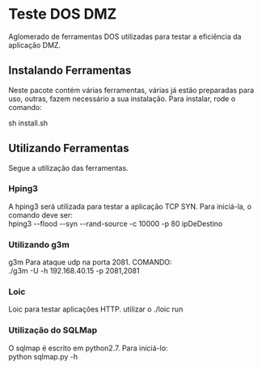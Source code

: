 <h1>Teste DOS DMZ</h1>
Aglomerado de ferramentas DOS utilizadas para testar a eficiência da aplicação DMZ.

<h2>Instalando Ferramentas</h2>
Neste pacote contém várias ferramentas, várias já estão preparadas para uso, outras, fazem necessário a sua instalação. Para instalar, rode o comando:
<br>

sh install.sh
<br>
<h2>Utilizando Ferramentas</h2>
Segue a utilização das ferramentas.

<h3>Hping3</h3>
A hping3 será utilizada para testar a aplicação TCP SYN. Para iniciá-la, o comando deve ser:
 <br>
 hping3 --flood --syn --rand-source -c 10000 -p 80 ipDeDestino
<br>
<h3>Utilizando g3m</h3>
g3m Para ataque udp na porta 2081. COMANDO:  
<br>
./g3m -U -h 192.168.40.15 -p 2081,2081

<h3>Loic</h3>
Loic para testar aplicações HTTP.
utilizar o ./loic run 

<h3>Utilização do SQLMap</h3>
O sqlmap é escrito em python2.7. Para iniciá-lo:
<br>
python sqlmap.py -h

